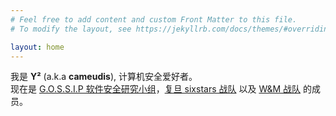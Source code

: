 ```yaml
---
# Feel free to add content and custom Front Matter to this file.
# To modify the layout, see https://jekyllrb.com/docs/themes/#overriding-theme-defaults

layout: home
---
```


我是 **Y²** (a.k.a **cameudis**), 计算机安全爱好者。<br>
现在是 [G.O.S.S.I.P 软件安全研究小组](https://gossip.team/)，[复旦 sixstars 战队](https://ctftime.org/team/12592) 以及 [W&M 战队](https://wm-team.cn/) 的成员。

